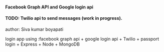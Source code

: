 #### Facebook Graph API and Google login api
#### TODO: Twilio api to send messages (work in progress).
author: Siva kumar boyapati

login app using :facebook graph api + google login api + Twilio + passport login + Express + Node + MongoDB

